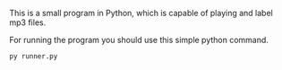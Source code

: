 This is a small program in Python, which is capable of playing and
label mp3 files.

For running the program you should use this simple python command.
```
py runner.py
``` 

 